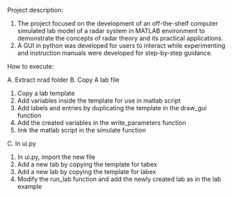 Project description:

1. The project focused on the development of an off-the-shelf computer simulated lab model of a radar system in MATLAB environment to demonstrate the concepts of radar theory and its practical applications. 
2. A GUI in python was developed for users to interact while experimenting and instruction manuals were developed for step-by-step guidance.

How to execute:

A. Extract nrad folder
B. Copy A lab file
1. Copy a lab template
2. Add variables inside the template for  use in matlab script
3. Add labels and entries by duplicating the template in the draw_gui function
4. Add the created variables in the write_parameters function
5. link the matlab script in the simulate function

C. In ui.py
1. In ui.py, import the new file
2. Add a new tab by copying the template for tabex
3. Add a new lab by copying the template for labex
4. Modify the run_lab function and add the newly created lab as in the lab example
